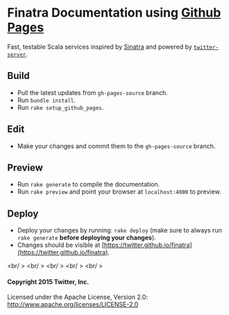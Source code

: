 Finatra Documentation using [Github Pages](https://pages.github.com/)
==========================================================

Fast, testable Scala services inspired by [Sinatra](http://www.sinatrarb.com/) and powered by [`twitter-server`][twitter-server].

Build
-----------------------------------------------------------
* Pull the latest updates from `gh-pages-source` branch.
* Run `bundle install`.
* Run `rake setup_github_pages`.

Edit
-----------------------------------------------------------
* Make your changes and commit them to the `gh-pages-source` branch.

Preview
-----------------------------------------------------------
* Run `rake generate` to compile the documentation.
* Run `rake preview` and point your browser at `localhost:4000` to preview.

Deploy
-----------------------------------------------------------
* Deploy your changes by running: `rake deploy` (make sure to always run `rake generate` **before deploying your changes**).
* Changes should be visible at [https://twitter.github.io/finatra](https://twitter.github.io/finatra).

<br/ >
<br/ >
<br/ >
<br/ >
<br/ >

#### Copyright 2015 Twitter, Inc.

Licensed under the Apache License, Version 2.0: http://www.apache.org/licenses/LICENSE-2.0

[twitter-server]: https://github.com/twitter/twitter-server

